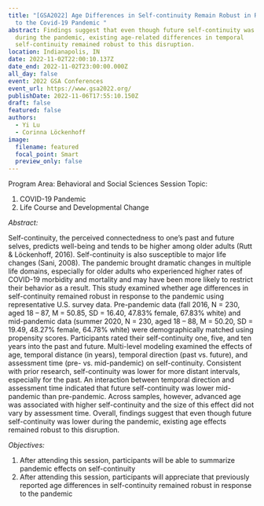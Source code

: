 ```yaml
---
title: "[GSA2022] Age Differences in Self-continuity Remain Robust in Response
  to the Covid-19 Pandemic "
abstract: Findings suggest that even though future self-continuity was lower
  during the pandemic, existing age-related differences in temporal
  self-continuity remained robust to this disruption.
location: Indianapolis, IN
date: 2022-11-02T22:00:10.137Z
date_end: 2022-11-02T23:00:00.000Z
all_day: false
event: 2022 GSA Conferences
event_url: https://www.gsa2022.org/
publishDate: 2022-11-06T17:55:10.150Z
draft: false
featured: false
authors:
  - Yi Lu
  - Corinna Löckenhoff
image:
  filename: featured
  focal_point: Smart
  preview_only: false
---
```

Program Area: Behavioral and Social Sciences
Session Topic:
1. COVID-19 Pandemic 
2. Life Course and Developmental Change


*Abstract:*


Self-continuity, the perceived connectedness to one’s past and future selves, predicts well-being and tends to be higher among older adults (Rutt & Löckenhoff, 2016). Self-continuity is also susceptible to major life changes (Sani, 2008). The pandemic brought dramatic changes in multiple life domains, especially for older adults who experienced higher rates of COVID-19 morbidity and mortality and may have been more likely to restrict their behavior as a result. This study examined whether age differences in self-continuity remained robust in response to the pandemic using representative U.S. survey data. Pre-pandemic data (fall 2016, N = 230, aged 18 – 87, M = 50.85, SD = 16.40, 47.83% female, 67.83% white) and mid-pandemic data (summer 2020, N = 230, aged 18 – 88, M = 50.20, SD = 19.49, 48.27% female, 64.78% white) were demographically matched using propensity scores. Participants rated their self-continuity one, five, and ten years into the past and future. Multi-level modeling examined the effects of age, temporal distance (in years), temporal direction (past vs. future), and assessment time (pre- vs. mid-pandemic) on self-continuity. Consistent with prior research, self-continuity was lower for more distant intervals, especially for the past. An interaction between temporal direction and assessment time indicated that future self-continuity was lower mid-pandemic than pre-pandemic. Across samples, however, advanced age was associated with higher self-continuity and the size of this effect did not vary by assessment time. Overall, findings suggest that even though future self-continuity was lower during the pandemic, existing age effects remained robust to this disruption.

*Objectives:*
1. After attending this session, participants will be able to summarize pandemic effects on self-continuity
2. After attending this session, participants will appreciate that previously reported age differences in self-continuity remained robust in response to the pandemic




